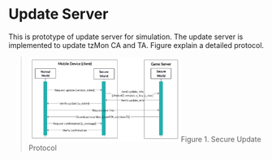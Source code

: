 # Update Server
This is prototype of update server for simulation.
The update server is implemented to update tzMon CA and TA.
Figure explain a detailed protocol.

> <img src="../img/secure_update.jpg" width="300">Figure 1. Secure Update Protocol</img>
